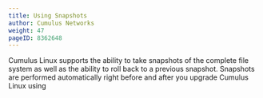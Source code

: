 ```yaml
---
title: Using Snapshots
author: Cumulus Networks
weight: 47
pageID: 8362648
---
```

Cumulus Linux supports the ability to take snapshots of the complete file system as well as the ability to roll back to a previous snapshot. Snapshots are performed automatically right before and after you upgrade Cumulus Linux using
